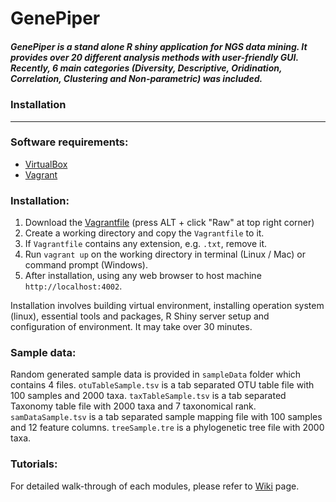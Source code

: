 # GenePiper

##### GenePiper is a stand alone R shiny application for NGS data mining. It provides over 20 different analysis methods with user-friendly GUI. Recently, 6 main categories (Diversity, Descriptive, Oridination, Correlation, Clustering and Non-parametric) was included.


### Installation

---

### Software requirements:
* [VirtualBox](https://www.virtualbox.org)
* [Vagrant](https://www.vagrantup.com)


### Installation:
1. Download the [Vagrantfile](https://github.com/raytonghk/genepiper/blob/master/Vagrantfile) (press ALT + click "Raw" at top right corner)
2. Create a working directory and copy the `Vagrantfile` to it.
3. If `Vagrantfile` contains any extension, e.g. `.txt`, remove it.
4. Run `vagrant up` on the working directory in terminal (Linux / Mac) or command prompt (Windows).
5. After installation, using any web browser to host machine `http://localhost:4002`.

Installation involves building virtual environment, installing operation system (linux), essential tools and packages, R Shiny server setup and configuration of environment. It may take over 30 minutes.

### Sample data:

Random generated sample data is provided in `sampleData` folder which contains 4 files. 
`otuTableSample.tsv` is a tab separated OTU table file with 100 samples and 2000 taxa. 
`taxTableSample.tsv` is a tab separated Taxonomy table file with 2000 taxa and 7 taxonomical rank.
`samDataSample.tsv` is a tab separated sample mapping file with 100 samples and 12 feature columns.
`treeSample.tre` is a phylogenetic tree file with 2000 taxa.

### Tutorials:

For detailed walk-through of each modules, please refer to [Wiki](https://github.com/raytonghk/genepiper/wiki/01.-Introduction) page.
